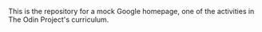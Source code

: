 This is the repository for a mock Google homepage,
one of the activities in The Odin Project's curriculum.

